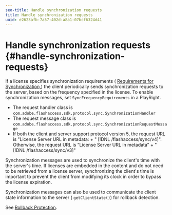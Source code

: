 ```yaml
---
seo-title: Handle synchronization requests
title: Handle synchronization requests
uuid: e2623afb-7a57-402d-a8a1-07bcf6324d41
---
```


# Handle synchronization requests {#handle-synchronization-requests}

If a license specifies synchronization requirements ( [Requirements for Synchronization,](../../protecting-content/introduction/usage-rules/authentication\user-authentication.md#requirements-for-synchronization)) the client periodically sends synchronization requests to the server, based on the frequency specified in the license. To enable synchronization messages, set `SyncFrequencyRequirements` in a PlayRight.

* The request handler class is `com.adobe.flashaccess.sdk.protocol.sync.SynchronizationHandler` 
* The request message class is `com.adobe.flashaccess.sdk.protocol.sync.SynchronizationRequestMessage` 
* If both the client and server support protocol version 5, the request URL is "License Server URL in metadata: + " [!DNL /flashaccess/sync/v4]". Otherwise, the request URL is “License Server URL in metadata” + " [!DNL /flashaccess/sync/v3]"

Synchronization messages are used to synchronize the client's time with the server's time. If licenses are embedded in the content and do not need to be retrieved from a license server, synchronizing the client's time is important to prevent the client from modifying its clock in order to bypass the license expiration.

Synchronization messages can also be used to communicate the client state information to the server ( `getClientState()`) for rollback detection.

See [Rollback Protection](../../protecting-content/implementing-the-license-server/processing-drm-requests.md#rollback-detection).
